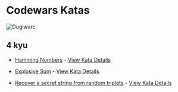 <!-- @format -->

# Codewars Katas

![Dugiwarc](https://www.codewars.com/users/dugiwarc/badges/large)

## 4 kyu

- [Hamming Numbers](./HammingNumbers/index.js) - [View Kata Details](https://www.codewars.com/kata/526d84b98f428f14a60008da/)

- [Explosive Sum](./ExplosiveSum/index.js) - [View Kata Details](https://www.codewars.com/kata/52ec24228a515e620b0005ef/train/javascript)

- [Recover a secret string from random triplets](./recoverastringfromrandomtriplets/index.js) - [View Kata Details](https://www.codewars.com/kata/53f40dff5f9d31b813000774/train/javascript)
